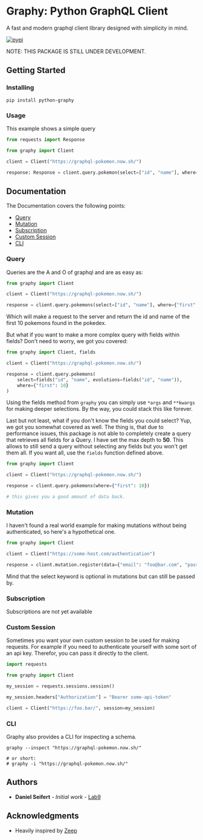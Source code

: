 # Graphy: Python GraphQL Client

A fast and modern graphql client library designed with simplicity in mind.

[![pypi][pypi-image]][pypi-url]

[pypi-image]: https://img.shields.io/pypi/v/python-graphy.svg?style=flat
[pypi-url]: https://pypi.python.org/pypi/python-graphy

NOTE: THIS PACKAGE IS STILL UNDER DEVELOPMENT.

## Getting Started

### Installing

```shell script
pip install python-graphy
```

### Usage
This example shows a simple query
```python
from requests import Response

from graphy import Client

client = Client("https://graphql-pokemon.now.sh/")

response: Response = client.query.pokemon(select=["id", "name"], where={"name": "Pikachu"})
```

## Documentation
The Documentation covers the following points:
* [Query](#query)
* [Mutation](#mutation)
* [Subscription](#subscription)
* [Custom Session](#custom-session)
* [CLI](#cli)

### Query
Queries are the A and O of graphql and are as easy as:
```python
from graphy import Client

client = Client("https://graphql-pokemon.now.sh/")

response = client.query.pokemons(select=["id", "name"], where={"first": 10})
```
Which will make a request to the server and return the id and name of the first 10 pokemons found in the pokedex.

But what if you want to make a more complex query with fields within fields?
Don't need to worry, we got you covered:
```python
from graphy import Client, fields

client = Client("https://graphql-pokemon.now.sh/")

response = client.query.pokemons(
    select=fields("id", "name", evolutions=fields("id", "name")), 
    where={"first": 10}
)
```
Using the fields method from `graphy` you can simply use `*args` and `**kwargs` for making deeper selections.
By the way, you could stack this like forever.

Last but not least, what if you don't know the fields you could select?
Yup, we got you somewhat covered as well. The thing is, that due to performance issues,
this package is not able to completely create a query that retrieves all fields for a Query.
I have set the max depth to **50**. This allows to still send a query without selecting any fields
but you won't get them all. If you want all, use the `fields` function defined above.

```python
from graphy import Client

client = Client("https://graphql-pokemon.now.sh/")

response = client.query.pokemons(where={"first": 10})

# this gives you a good amount of data back.
```

### Mutation
I haven't found a real world example for making mutations without being authenticated,
so here's a hypothetical one.
```python
from graphy import Client

client = Client("https://some-host.com/authentication")

response = client.mutation.register(data={"email": "foo@bar.com", "password": "987654321"})
```
Mind that the select keyword is optional in mutations but can still be passed by.

### Subscription
Subscriptions are not yet available

### Custom Session
Sometimes you want your own custom session to be used for making requests.
For example if you need to authenticate yourself with some sort of an api key.
Therefor, you can pass it directly to the client.

```python
import requests

from graphy import Client

my_session = requests.sessions.session()

my_session.headers["Authorization"] = "Bearer some-api-token"

client = Client("https://foo.bar/", session=my_session)
```

### CLI
Graphy also provides a CLI for inspecting a schema.
```shell script
graphy --inspect "https://graphql-pokemon.now.sh/"

# or short:
# graphy -i "https://graphql-pokemon.now.sh/"
```

## Authors

* **Daniel Seifert** - *Initial work* - [Lab9](https://github.com/Lab9)

## Acknowledgments

* Heavily inspired by [Zeep](https://github.com/mvantellingen/python-zeep)